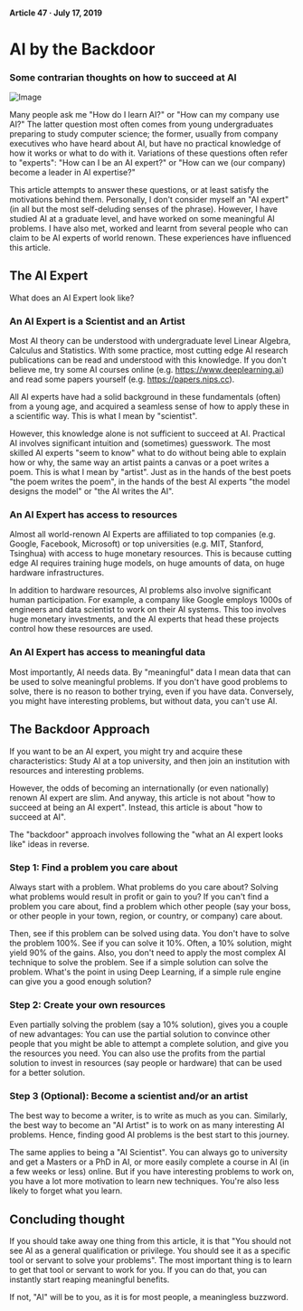 #### Article 47 · July 17, 2019

# AI by the Backdoor

### Some contrarian thoughts on how to succeed at AI

![Image](https://cdn-images-1.medium.com/max/800/1*2bJXqLem7kPqzCD0fEPQMg.jpeg)

Many people ask me "How do I learn AI?" or "How can my company use AI?" The latter question most often comes from young undergraduates preparing to study computer science; the former, usually from company executives who have heard about AI, but have no practical knowledge of how it works or what to do with it. Variations of these questions often refer to "experts": "How can I be an AI expert?" or "How can we (our company) become a leader in AI expertise?"

This article attempts to answer these questions, or at least satisfy the motivations behind them. Personally, I don't consider myself an "AI expert" (in all but the most self-deluding senses of the phrase). However, I have studied AI at a graduate level, and have worked on some meaningful AI problems. I have also met, worked and learnt from several people who can claim to be AI experts of world renown. These experiences have influenced this article.

## The AI Expert

What does an AI Expert look like?

### An AI Expert is a Scientist and an Artist

Most AI theory can be understood with undergraduate level Linear Algebra, Calculus and Statistics. With some practice, most cutting edge AI research publications can be read and understood with this knowledge. If you don't believe me, try some AI courses online (e.g. https://www.deeplearning.ai) and read some papers yourself (e.g. https://papers.nips.cc).

All AI experts have had a solid background in these fundamentals (often) from a young age, and acquired a seamless sense of how to apply these in a scientific way. This is what I mean by "scientist".

However, this knowledge alone is not sufficient to succeed at AI. Practical AI involves significant intuition and (sometimes) guesswork. The most skilled AI experts "seem to know" what to do without being able to explain how or why, the same way an artist paints a canvas or a poet writes a poem. This is what I mean by "artist". Just as in the hands of the best poets "the poem writes the poem", in the hands of the best AI experts "the model designs the model" or "the AI writes the AI".

### An AI Expert has access to resources

Almost all world-renown AI Experts are affiliated to top companies (e.g. Google, Facebook, Microsoft) or top universities (e.g. MIT, Stanford, Tsinghua) with access to huge monetary resources. This is because cutting edge AI requires training huge models, on huge amounts of data, on huge hardware infrastructures.

In addition to hardware resources, AI problems also involve significant human participation. For example, a company like Google employs 1000s of engineers and data scientist to work on their AI systems. This too involves huge monetary investments, and the AI experts that head these projects control how these resources are used.

### An AI Expert has access to meaningful data

Most importantly, AI needs data. By "meaningful" data I mean data that can be used to solve meaningful problems. If you don't have good problems to solve, there is no reason to bother trying, even if you have data. Conversely, you might have interesting problems, but without data, you can't use AI.

## The Backdoor Approach

If you want to be an AI expert, you might try and acquire these characteristics: Study AI at a top university, and then join an institution with resources and interesting problems.

However, the odds of becoming an internationally (or even nationally) renown AI expert are slim. And anyway, this article is not about "how to succeed at being an AI expert". Instead, this article is about "how to succeed at AI".

The "backdoor" approach involves following the "what an AI expert looks like" ideas in reverse.

### Step 1: Find a problem you care about

Always start with a problem. What problems do you care about? Solving what problems would result in profit or gain to you? If you can't find a problem you care about, find a problem which other people (say your boss, or other people in your town, region, or country, or company) care about.

Then, see if this problem can be solved using data. You don't have to solve the problem 100%. See if you can solve it 10%. Often, a 10% solution, might yield 90% of the gains. Also, you don't need to apply the most complex AI technique to solve the problem. See if a simple solution can solve the problem. What's the point in using Deep Learning, if a simple rule engine can give you a good enough solution?

### Step 2: Create your own resources

Even partially solving the problem (say a 10% solution), gives you a couple of new advantages: You can use the partial solution to convince other people that you might be able to attempt a complete solution, and give you the resources you need. You can also use the profits from the partial solution to invest in resources (say people or hardware) that can be used for a better solution.

### Step 3 (Optional): Become a scientist and/or an artist

The best way to become a writer, is to write as much as you can. Similarly, the best way to become an "AI Artist" is to work on as many interesting AI problems. Hence, finding good AI problems is the best start to this journey.

The same applies to being a "AI Scientist". You can always go to university and get a Masters or a PhD in AI, or more easily complete a course in AI (in a few weeks or less) online. But if you have interesting problems to work on, you have a lot more motivation to learn new techniques. You're also less likely to forget what you learn.

## Concluding thought

If you should take away one thing from this article, it is that "You should not see AI as a general qualification or privilege. You should see it as a specific tool or servant to solve your problems". The most important thing is to learn to get that tool or servant to work for you. If you can do that, you can instantly start reaping meaningful benefits.

If not, "AI" will be to you, as it is for most people, a meaningless buzzword.